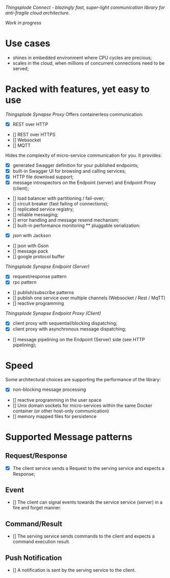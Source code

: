 *Thingsplode Connect - blazingly fast, super-light communication library for anti-fragile cloud architecture.*

*Work in progress*

# Use cases
* shines in embedded environment where CPU cycles are precious;
* scales in the cloud, when millions of concurrent connections need to be served;

# Packed with features, yet easy to use
*Thingsplode Synapse Proxy*
Offers containerless communication:
- [x] REST over HTTP
- [] REST over HTTPS
- [] Websocket
- [] MQTT

Hides the complexity of micro-service communication for you. It provides:
- [x] generated Swagger definition for your published endpoints;
- [x] built-in Swagger UI for browsing and calling services;
- [x] HTTP file download support;
- [x] message introspectors on the Endpoint (server) and Endpoint Proxy (client);
- [] load balancer with partitioning / fail-over;
- [] circuit breaker (fast failing of connections);
- [] replicated service registry;
- [] reliable messaging;
- [] error handling and message resend mechanism;
- [] built-in performance monitoring
** pluggable serialization:
- [x] json with Jackson
- [] json with Gson
- [] message pack
- [] google protocol buffer

*Thingsplode Synapse Endpoint (Server)*
- [x] request/response pattern
- [x] rpc pattern
- [] publish/subscribe patterns
- [] publish one service over multiple channels (Websocket / Rest / MqTT)
- [] reactive programming

*Thingsplode Synapse Endpoint Proxy (Client)*
- [x] client proxy with sequential/blocking dispatching;
- [x] client proxy with asynchronous message dispatching;
- [] message pipelining on the Endpoint (Server) side (see HTTP pipelining);

# Speed
Some architectural choices are supporting the performance of the library:
- [x] non-blocking message processing 
- [] reactive programming in the user space
- [] Unix domain sockets for micro-services within the same Docker container (or other host-only communication)
- [] memory mapped files for persistence

# Supported Message patterns

## Request/Response

- [x] The client service sends a Request to the serving service and expects a Response;

## Event

- [] The client can signal events towards the service service (server) in a fire and forget manner.

## Command/Result

- [] The serving service sends commands to the client and expects a command execution result.

## Push Notification

- [] A notification is sent by the serving service to the client.